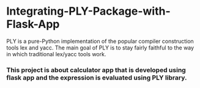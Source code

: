 # Integrating-PLY-Package-with-Flask-App
PLY is a pure-Python implementation of the popular compiler construction tools lex and yacc. The main goal of PLY is to stay fairly faithful to the way in which traditional lex/yacc tools work.
### This project is about calculator app that is developed using flask app and the expression is evaluated using PLY library.

